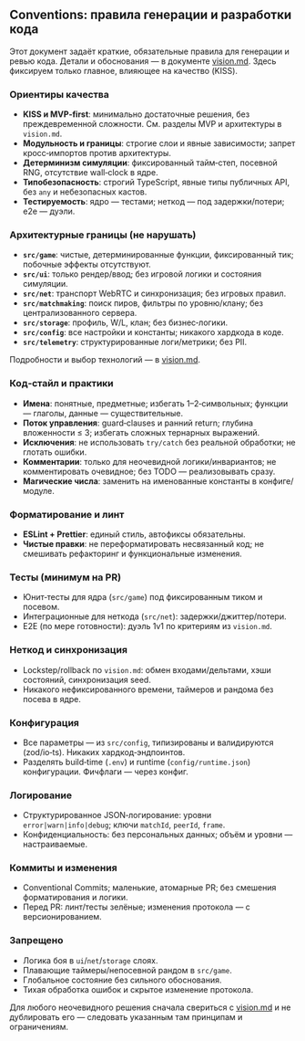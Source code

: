 ## Conventions: правила генерации и разработки кода

Этот документ задаёт краткие, обязательные правила для генерации и ревью кода. Детали и обоснования — в документе [vision.md](./vision.md). Здесь фиксируем только главное, влияющее на качество (KISS).

### Ориентиры качества
- **KISS и MVP‑first**: минимально достаточные решения, без преждевременной сложности. См. разделы MVP и архитектуры в `vision.md`.
- **Модульность и границы**: строгие слои и явные зависимости; запрет кросс‑импортов против архитектуры.
- **Детерминизм симуляции**: фиксированный тайм‑степ, посевной RNG, отсутствие wall‑clock в ядре.
- **Типобезопасность**: строгий TypeScript, явные типы публичных API, без `any` и небезопасных кастов.
- **Тестируемость**: ядро — тестами; неткод — под задержки/потери; e2e — дуэли.

### Архитектурные границы (не нарушать)
- **`src/game`**: чистые, детерминированные функции, фиксированный тик; побочные эффекты отсутствуют.
- **`src/ui`**: только рендер/ввод; без игровой логики и состояния симуляции.
- **`src/net`**: транспорт WebRTC и синхронизация; без игровых правил.
- **`src/matchmaking`**: поиск пиров, фильтры по уровню/клану; без централизованного сервера.
- **`src/storage`**: профиль, W/L, клан; без бизнес‑логики.
- **`src/config`**: все настройки и константы; никакого хардкода в коде.
- **`src/telemetry`**: структурированные логи/метрики; без PII.

Подробности и выбор технологий — в [vision.md](./vision.md).

### Код‑стайл и практики
- **Имена**: понятные, предметные; избегать 1–2‑символьных; функции — глаголы, данные — существительные.
- **Поток управления**: guard‑clauses и ранний return; глубина вложенности ≤ 3; избегать сложных тернарных выражений.
- **Исключения**: не использовать `try/catch` без реальной обработки; не глотать ошибки.
- **Комментарии**: только для неочевидной логики/инвариантов; не комментировать очевидное; без TODO — реализовывать сразу.
- **Магические числа**: заменить на именованные константы в конфиге/модуле.

### Форматирование и линт
- **ESLint + Prettier**: единый стиль, автофиксы обязательны.
- **Чистые правки**: не переформатировать несвязанный код; не смешивать рефакторинг и функциональные изменения.

### Тесты (минимум на PR)
- Юнит‑тесты для ядра (`src/game`) под фиксированным тиком и посевом.
- Интеграционные для неткода (`src/net`): задержки/джиттер/потери.
- E2E (по мере готовности): дуэль 1v1 по критериям из `vision.md`.

### Неткод и синхронизация
- Lockstep/rollback по `vision.md`: обмен входами/дельтами, хэши состояний, синхронизация seed.
- Никакого нефиксированного времени, таймеров и рандома без посева в ядре.

### Конфигурация
- Все параметры — из `src/config`, типизированы и валидируются (zod/io‑ts). Никаких хардкод‑эндпоинтов.
- Разделять build‑time (`.env`) и runtime (`config/runtime.json`) конфигурации. Фичфлаги — через конфиг.

### Логирование
- Структурированное JSON‑логирование: уровни `error|warn|info|debug`; ключи `matchId`, `peerId`, `frame`.
- Конфиденциальность: без персональных данных; объём и уровни — настраиваемые.

### Коммиты и изменения
- Conventional Commits; маленькие, атомарные PR; без смешения форматирования и логики.
- Перед PR: линт/тесты зелёные; изменения протокола — с версионированием.

### Запрещено
- Логика боя в `ui`/`net`/`storage` слоях.
- Плавающие таймеры/непосевной рандом в `src/game`.
- Глобальное состояние без сильного обоснования.
- Тихая обработка ошибок и скрытое изменение протокола.

Для любого неочевидного решения сначала свериться с [vision.md](./vision.md) и не дублировать его — следовать указанным там принципам и ограничениям.